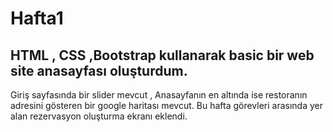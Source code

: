 # Hafta1
## HTML , CSS ,Bootstrap kullanarak basic bir web site anasayfası oluşturdum. <br>
Giriş sayfasında bir slider mevcut , Anasayfanın en altında ise restoranın adresini gösteren bir google haritası mevcut.
Bu hafta görevleri arasında yer alan rezervasyon oluşturma ekranı eklendi.
